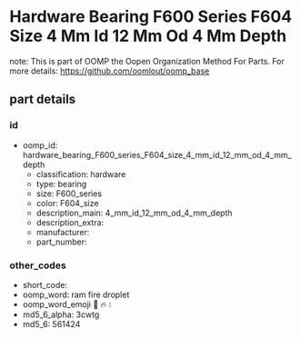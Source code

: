 # Hardware Bearing F600 Series F604 Size 4 Mm Id 12 Mm Od 4 Mm Depth  

note: This is part of OOMP the Oopen Organization Method For Parts. For more details: https://github.com/oomlout/oomp_base

##  part details





### id
* oomp_id: hardware_bearing_F600_series_F604_size_4_mm_id_12_mm_od_4_mm_depth
  * classification: hardware
  * type: bearing
  * size: F600_series
  * color: F604_size
  * description_main: 4_mm_id_12_mm_od_4_mm_depth
  * description_extra: 
  * manufacturer: 
  * part_number: 

### other_codes
* short_code: 
* oomp_word: ram fire droplet
* oomp_word_emoji :ram: :fire: :droplet:
* md5_6_alpha: 3cwtg
* md5_6: 561424